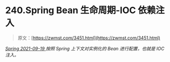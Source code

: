 <!--yml
category: 未分类
date: 0001-01-01 00:00:00
--->

# 240.Spring Bean 生命周期-IOC 依赖注入

> 原文：[https://zwmst.com/3451.html](https://zwmst.com/3451.html)

   [ *Spring* ](https://zwmst.com/spring)*[ <time datetime="2021-09-19T19:27:51+08:00"> 2021-09-19 </time> ](https://zwmst.com/3451.html)  按照 Spring 上下文对实例化的 Bean 进行配置，也就是 IOC 注入。*